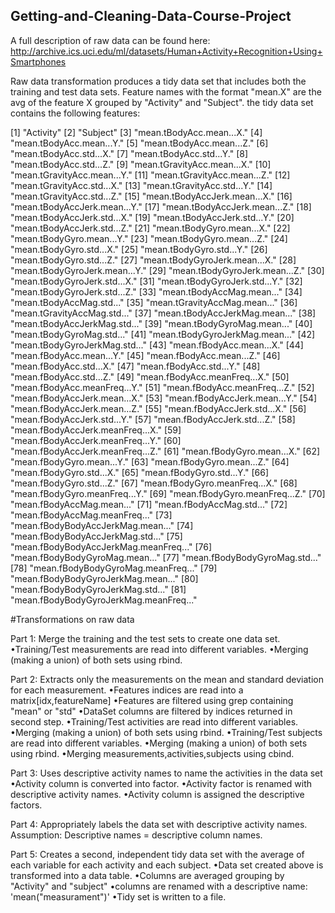 ## Getting-and-Cleaning-Data-Course-Project
A full description of raw data can be found here: http://archive.ics.uci.edu/ml/datasets/Human+Activity+Recognition+Using+Smartphones

Raw data transformation produces a tidy data set that includes both the training and test data sets. Feature names with the format "mean.X" are the avg of the feature X grouped by "Activity" and "Subject". the tidy data set contains the following features:

 [1] "Activity"
 [2] "Subject"
 [3] "mean.tBodyAcc.mean...X."
 [4] "mean.tBodyAcc.mean...Y."
 [5] "mean.tBodyAcc.mean...Z."
 [6] "mean.tBodyAcc.std...X."
 [7] "mean.tBodyAcc.std...Y."
 [8] "mean.tBodyAcc.std...Z."
 [9] "mean.tGravityAcc.mean...X."
 [10] "mean.tGravityAcc.mean...Y."
 [11] "mean.tGravityAcc.mean...Z."
 [12] "mean.tGravityAcc.std...X."
 [13] "mean.tGravityAcc.std...Y."
 [14] "mean.tGravityAcc.std...Z."
 [15] "mean.tBodyAccJerk.mean...X."
 [16] "mean.tBodyAccJerk.mean...Y."
 [17] "mean.tBodyAccJerk.mean...Z."
 [18] "mean.tBodyAccJerk.std...X."
 [19] "mean.tBodyAccJerk.std...Y."
 [20] "mean.tBodyAccJerk.std...Z."
 [21] "mean.tBodyGyro.mean...X."
 [22] "mean.tBodyGyro.mean...Y."
 [23] "mean.tBodyGyro.mean...Z."
 [24] "mean.tBodyGyro.std...X."
 [25] "mean.tBodyGyro.std...Y."
 [26] "mean.tBodyGyro.std...Z."
 [27] "mean.tBodyGyroJerk.mean...X."
 [28] "mean.tBodyGyroJerk.mean...Y."
 [29] "mean.tBodyGyroJerk.mean...Z."
 [30] "mean.tBodyGyroJerk.std...X."
 [31] "mean.tBodyGyroJerk.std...Y."
 [32] "mean.tBodyGyroJerk.std...Z."
 [33] "mean.tBodyAccMag.mean..."
 [34] "mean.tBodyAccMag.std..."
 [35] "mean.tGravityAccMag.mean..."
 [36] "mean.tGravityAccMag.std..."
 [37] "mean.tBodyAccJerkMag.mean..."
 [38] "mean.tBodyAccJerkMag.std..."
 [39] "mean.tBodyGyroMag.mean..."
 [40] "mean.tBodyGyroMag.std..."
 [41] "mean.tBodyGyroJerkMag.mean..."
 [42] "mean.tBodyGyroJerkMag.std..."
 [43] "mean.fBodyAcc.mean...X."
 [44] "mean.fBodyAcc.mean...Y."
 [45] "mean.fBodyAcc.mean...Z."
 [46] "mean.fBodyAcc.std...X."
 [47] "mean.fBodyAcc.std...Y."
 [48] "mean.fBodyAcc.std...Z."
 [49] "mean.fBodyAcc.meanFreq...X."
 [50] "mean.fBodyAcc.meanFreq...Y."
 [51] "mean.fBodyAcc.meanFreq...Z."
 [52] "mean.fBodyAccJerk.mean...X."
 [53] "mean.fBodyAccJerk.mean...Y."
 [54] "mean.fBodyAccJerk.mean...Z."
 [55] "mean.fBodyAccJerk.std...X."
 [56] "mean.fBodyAccJerk.std...Y."
 [57] "mean.fBodyAccJerk.std...Z."
 [58] "mean.fBodyAccJerk.meanFreq...X."
 [59] "mean.fBodyAccJerk.meanFreq...Y."
 [60] "mean.fBodyAccJerk.meanFreq...Z."
 [61] "mean.fBodyGyro.mean...X."
 [62] "mean.fBodyGyro.mean...Y."
 [63] "mean.fBodyGyro.mean...Z."
 [64] "mean.fBodyGyro.std...X."
 [65] "mean.fBodyGyro.std...Y."
 [66] "mean.fBodyGyro.std...Z."
 [67] "mean.fBodyGyro.meanFreq...X."
 [68] "mean.fBodyGyro.meanFreq...Y."
 [69] "mean.fBodyGyro.meanFreq...Z."
 [70] "mean.fBodyAccMag.mean..."
 [71] "mean.fBodyAccMag.std..."
 [72] "mean.fBodyAccMag.meanFreq..."
 [73] "mean.fBodyBodyAccJerkMag.mean..."
 [74] "mean.fBodyBodyAccJerkMag.std..."
 [75] "mean.fBodyBodyAccJerkMag.meanFreq..." [76] "mean.fBodyBodyGyroMag.mean..."
 [77] "mean.fBodyBodyGyroMag.std..."
 [78] "mean.fBodyBodyGyroMag.meanFreq..."
 [79] "mean.fBodyBodyGyroJerkMag.mean..."
 [80] "mean.fBodyBodyGyroJerkMag.std..."
 [81] "mean.fBodyBodyGyroJerkMag.meanFreq..."

#Transformations on raw data

Part 1: Merge the training and the test sets to create one data set.
•Training/Test measurements are read into different variables.
•Merging (making a union) of both sets using rbind.

Part 2: Extracts only the measurements on the mean and standard deviation for each measurement. 
•Features indices are read into a matrix[idx,featureName]
•Features are filtered using grep containing "mean" or "std"
•DataSet columns are filtered by indices returned in second step.
•Training/Test activities are read into different variables.
•Merging (making a union) of both sets using rbind.
•Training/Test subjects are read into different variables.
•Merging (making a union) of both sets using rbind.
•Merging measurements,activities,subjects using cbind.

Part 3: Uses descriptive activity names to name the activities in the data set
•Activity column is converted into factor.
•Activity factor is renamed with descriptive activity names.
•Activity column is assigned the descriptive factors.

Part 4: Appropriately labels the data set with descriptive activity names. Assumption: Descriptive names = descriptive column names.

Part 5: Creates a second, independent tidy data set with the average of each variable for each activity and each subject. 
•Data set created above is transformed into a data table.
•Columns are averaged grouping by "Activity" and "subject"
•columns are renamed with a descriptive name: 'mean("measurament")'
•Tidy set is written to a file.
